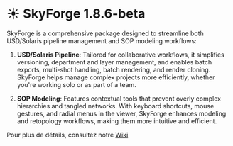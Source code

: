# ☀️ SkyForge 1.8.6-beta

SkyForge is a comprehensive package designed to streamline both USD/Solaris pipeline management and SOP modeling workflows:

1. **USD/Solaris Pipeline**: Tailored for collaborative workflows, it simplifies versioning, department and layer management, and enables batch exports, multi-shot handling, batch rendering, and render cloning. SkyForge helps manage complex projects more efficiently, whether you're working solo or as part of a team.

2. **SOP Modeling**: Features contextual tools that prevent overly complex hierarchies and tangled networks. With keyboard shortcuts, mouse gestures, and radial menus in the viewer, SkyForge enhances modeling and retopology workflows, making them more intuitive and efficient.


Pour plus de détails, consultez notre [Wiki](https://github.com/kirksland/skyForge/wiki)
